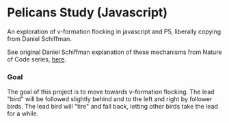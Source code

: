 # Pelicans Study (Javascript)

An exploration of v-formation flocking in javascript and P5, liberally
copying from Daniel Schiffman.

See original Daniel Schiffman explanation of these mechanisms from
Nature of Code series,
[here](https://www.youtube.com/watch?v=ujsR2vcJlLk).

### Goal

The goal of this project is to move towards v-formation flocking. The
lead "bird" will be followed slightly behind and to the left and right
by follower birds.  The lead bird will "tire" and fall back, letting
other birds take the lead for a while. 



